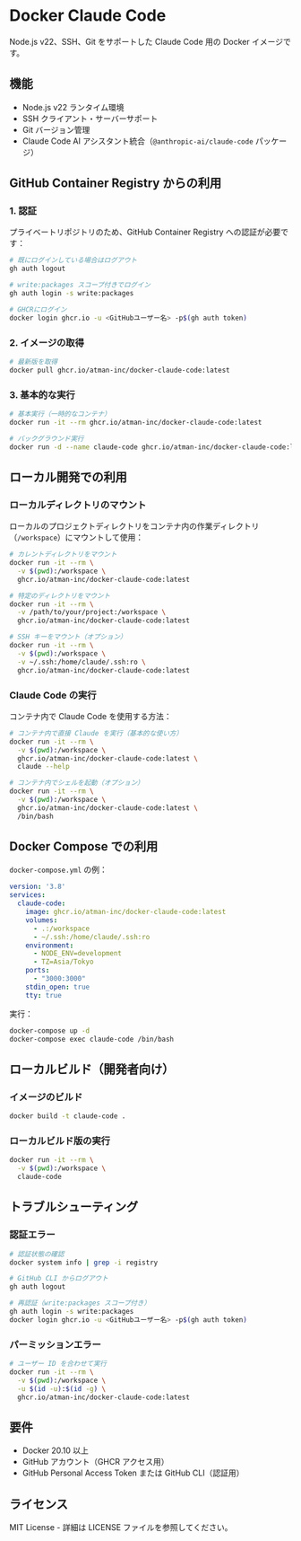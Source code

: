 # Docker Claude Code

Node.js v22、SSH、Git をサポートした Claude Code 用の Docker イメージです。

## 機能

- Node.js v22 ランタイム環境
- SSH クライアント・サーバーサポート
- Git バージョン管理
- Claude Code AI アシスタント統合（`@anthropic-ai/claude-code` パッケージ）

## GitHub Container Registry からの利用

### 1. 認証

プライベートリポジトリのため、GitHub Container Registry への認証が必要です：

```bash
# 既にログインしている場合はログアウト
gh auth logout

# write:packages スコープ付きでログイン
gh auth login -s write:packages

# GHCRにログイン
docker login ghcr.io -u <GitHubユーザー名> -p$(gh auth token)
```

### 2. イメージの取得

```bash
# 最新版を取得
docker pull ghcr.io/atman-inc/docker-claude-code:latest
```

### 3. 基本的な実行

```bash
# 基本実行（一時的なコンテナ）
docker run -it --rm ghcr.io/atman-inc/docker-claude-code:latest

# バックグラウンド実行
docker run -d --name claude-code ghcr.io/atman-inc/docker-claude-code:latest
```

## ローカル開発での利用

### ローカルディレクトリのマウント

ローカルのプロジェクトディレクトリをコンテナ内の作業ディレクトリ（`/workspace`）にマウントして使用：

```bash
# カレントディレクトリをマウント
docker run -it --rm \
  -v $(pwd):/workspace \
  ghcr.io/atman-inc/docker-claude-code:latest

# 特定のディレクトリをマウント
docker run -it --rm \
  -v /path/to/your/project:/workspace \
  ghcr.io/atman-inc/docker-claude-code:latest

# SSH キーをマウント（オプション）
docker run -it --rm \
  -v $(pwd):/workspace \
  -v ~/.ssh:/home/claude/.ssh:ro \
  ghcr.io/atman-inc/docker-claude-code:latest
```

### Claude Code の実行

コンテナ内で Claude Code を使用する方法：

```bash
# コンテナ内で直接 Claude を実行（基本的な使い方）
docker run -it --rm \
  -v $(pwd):/workspace \
  ghcr.io/atman-inc/docker-claude-code:latest \
  claude --help

# コンテナ内でシェルを起動（オプション）
docker run -it --rm \
  -v $(pwd):/workspace \
  ghcr.io/atman-inc/docker-claude-code:latest \
  /bin/bash
```

## Docker Compose での利用

`docker-compose.yml` の例：

```yaml
version: '3.8'
services:
  claude-code:
    image: ghcr.io/atman-inc/docker-claude-code:latest
    volumes:
      - .:/workspace
      - ~/.ssh:/home/claude/.ssh:ro
    environment:
      - NODE_ENV=development
      - TZ=Asia/Tokyo
    ports:
      - "3000:3000"
    stdin_open: true
    tty: true
```

実行：

```bash
docker-compose up -d
docker-compose exec claude-code /bin/bash
```

## ローカルビルド（開発者向け）

### イメージのビルド

```bash
docker build -t claude-code .
```

### ローカルビルド版の実行

```bash
docker run -it --rm \
  -v $(pwd):/workspace \
  claude-code
```

## トラブルシューティング

### 認証エラー

```bash
# 認証状態の確認
docker system info | grep -i registry

# GitHub CLI からログアウト
gh auth logout

# 再認証（write:packages スコープ付き）
gh auth login -s write:packages
docker login ghcr.io -u <GitHubユーザー名> -p$(gh auth token)
```

### パーミッションエラー

```bash
# ユーザー ID を合わせて実行
docker run -it --rm \
  -v $(pwd):/workspace \
  -u $(id -u):$(id -g) \
  ghcr.io/atman-inc/docker-claude-code:latest
```

## 要件

- Docker 20.10 以上
- GitHub アカウント（GHCR アクセス用）
- GitHub Personal Access Token または GitHub CLI（認証用）

## ライセンス

MIT License - 詳細は LICENSE ファイルを参照してください。
